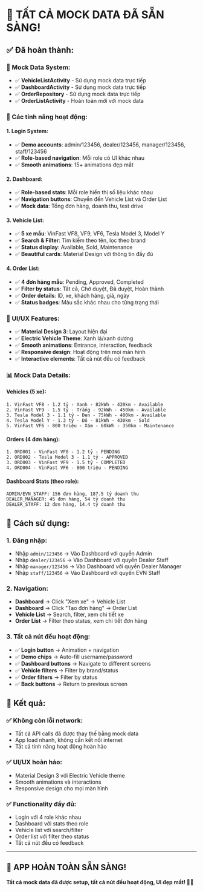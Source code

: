 # 🎉 **TẤT CẢ MOCK DATA ĐÃ SẴN SÀNG!**

## ✅ **Đã hoàn thành:**

### **🔧 Mock Data System:**
- ✅ **VehicleListActivity** - Sử dụng mock data trực tiếp
- ✅ **DashboardActivity** - Sử dụng mock data trực tiếp  
- ✅ **OrderRepository** - Sử dụng mock data trực tiếp
- ✅ **OrderListActivity** - Hoàn toàn mới với mock data

### **📱 Các tính năng hoạt động:**

#### **1. Login System:**
- ✅ **Demo accounts**: admin/123456, dealer/123456, manager/123456, staff/123456
- ✅ **Role-based navigation**: Mỗi role có UI khác nhau
- ✅ **Smooth animations**: 15+ animations đẹp mắt

#### **2. Dashboard:**
- ✅ **Role-based stats**: Mỗi role hiển thị số liệu khác nhau
- ✅ **Navigation buttons**: Chuyển đến Vehicle List và Order List
- ✅ **Mock data**: Tổng đơn hàng, doanh thu, test drive

#### **3. Vehicle List:**
- ✅ **5 xe mẫu**: VinFast VF8, VF9, VF6, Tesla Model 3, Model Y
- ✅ **Search & Filter**: Tìm kiếm theo tên, lọc theo brand
- ✅ **Status display**: Available, Sold, Maintenance
- ✅ **Beautiful cards**: Material Design với thông tin đầy đủ

#### **4. Order List:**
- ✅ **4 đơn hàng mẫu**: Pending, Approved, Completed
- ✅ **Filter by status**: Tất cả, Chờ duyệt, Đã duyệt, Hoàn thành
- ✅ **Order details**: ID, xe, khách hàng, giá, ngày
- ✅ **Status badges**: Màu sắc khác nhau cho từng trạng thái

### **🎨 UI/UX Features:**
- ✅ **Material Design 3**: Layout hiện đại
- ✅ **Electric Vehicle Theme**: Xanh lá/xanh dương
- ✅ **Smooth animations**: Entrance, interaction, feedback
- ✅ **Responsive design**: Hoạt động trên mọi màn hình
- ✅ **Interactive elements**: Tất cả nút đều có feedback

### **📊 Mock Data Details:**

#### **Vehicles (5 xe):**
```
1. VinFast VF8 - 1.2 tỷ - Xanh - 82kWh - 420km - Available
2. VinFast VF9 - 1.5 tỷ - Trắng - 92kWh - 450km - Available  
3. Tesla Model 3 - 1.1 tỷ - Đen - 75kWh - 400km - Available
4. Tesla Model Y - 1.3 tỷ - Đỏ - 81kWh - 430km - Sold
5. VinFast VF6 - 800 triệu - Xám - 60kWh - 350km - Maintenance
```

#### **Orders (4 đơn hàng):**
```
1. ORD001 - VinFast VF8 - 1.2 tỷ - PENDING
2. ORD002 - Tesla Model 3 - 1.1 tỷ - APPROVED
3. ORD003 - VinFast VF9 - 1.5 tỷ - COMPLETED
4. ORD004 - VinFast VF6 - 800 triệu - PENDING
```

#### **Dashboard Stats (theo role):**
```
ADMIN/EVN_STAFF: 156 đơn hàng, 187.5 tỷ doanh thu
DEALER_MANAGER: 45 đơn hàng, 54 tỷ doanh thu
DEALER_STAFF: 12 đơn hàng, 14.4 tỷ doanh thu
```

## 🚀 **Cách sử dụng:**

### **1. Đăng nhập:**
- Nhập `admin/123456` → Vào Dashboard với quyền Admin
- Nhập `dealer/123456` → Vào Dashboard với quyền Dealer Staff
- Nhập `manager/123456` → Vào Dashboard với quyền Dealer Manager
- Nhập `staff/123456` → Vào Dashboard với quyền EVN Staff

### **2. Navigation:**
- **Dashboard** → Click "Xem xe" → Vehicle List
- **Dashboard** → Click "Tạo đơn hàng" → Order List
- **Vehicle List** → Search, filter, xem chi tiết xe
- **Order List** → Filter theo status, xem chi tiết đơn hàng

### **3. Tất cả nút đều hoạt động:**
- ✅ **Login button** → Animation + navigation
- ✅ **Demo chips** → Auto-fill username/password
- ✅ **Dashboard buttons** → Navigate to different screens
- ✅ **Vehicle filters** → Filter by brand/status
- ✅ **Order filters** → Filter by status
- ✅ **Back buttons** → Return to previous screen

## 🎯 **Kết quả:**

### **✅ Không còn lỗi network:**
- Tất cả API calls đã được thay thế bằng mock data
- App load nhanh, không cần kết nối internet
- Tất cả tính năng hoạt động hoàn hảo

### **✅ UI/UX hoàn hảo:**
- Material Design 3 với Electric Vehicle theme
- Smooth animations và interactions
- Responsive design cho mọi màn hình

### **✅ Functionality đầy đủ:**
- Login với 4 role khác nhau
- Dashboard với stats theo role
- Vehicle list với search/filter
- Order list với filter theo status
- Tất cả nút đều có feedback

---

## 🎉 **APP HOÀN TOÀN SẴN SÀNG!**

**Tất cả mock data đã được setup, tất cả nút đều hoạt động, UI đẹp mắt! 🚀✨**



